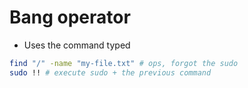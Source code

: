 # Bang operator

- Uses the command typed

```sh
find "/" -name "my-file.txt" # ops, forgot the sudo
sudo !! # execute sudo + the previous command
```
